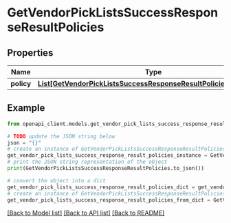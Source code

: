 # GetVendorPickListsSuccessResponseResultPolicies


## Properties

Name | Type | Description | Notes
------------ | ------------- | ------------- | -------------
**policy** | [**List[GetVendorPickListsSuccessResponseResultPoliciesPolicyInner]**](GetVendorPickListsSuccessResponseResultPoliciesPolicyInner.md) |  | [optional] 

## Example

```python
from openapi_client.models.get_vendor_pick_lists_success_response_result_policies import GetVendorPickListsSuccessResponseResultPolicies

# TODO update the JSON string below
json = "{}"
# create an instance of GetVendorPickListsSuccessResponseResultPolicies from a JSON string
get_vendor_pick_lists_success_response_result_policies_instance = GetVendorPickListsSuccessResponseResultPolicies.from_json(json)
# print the JSON string representation of the object
print(GetVendorPickListsSuccessResponseResultPolicies.to_json())

# convert the object into a dict
get_vendor_pick_lists_success_response_result_policies_dict = get_vendor_pick_lists_success_response_result_policies_instance.to_dict()
# create an instance of GetVendorPickListsSuccessResponseResultPolicies from a dict
get_vendor_pick_lists_success_response_result_policies_from_dict = GetVendorPickListsSuccessResponseResultPolicies.from_dict(get_vendor_pick_lists_success_response_result_policies_dict)
```
[[Back to Model list]](../README.md#documentation-for-models) [[Back to API list]](../README.md#documentation-for-api-endpoints) [[Back to README]](../README.md)


